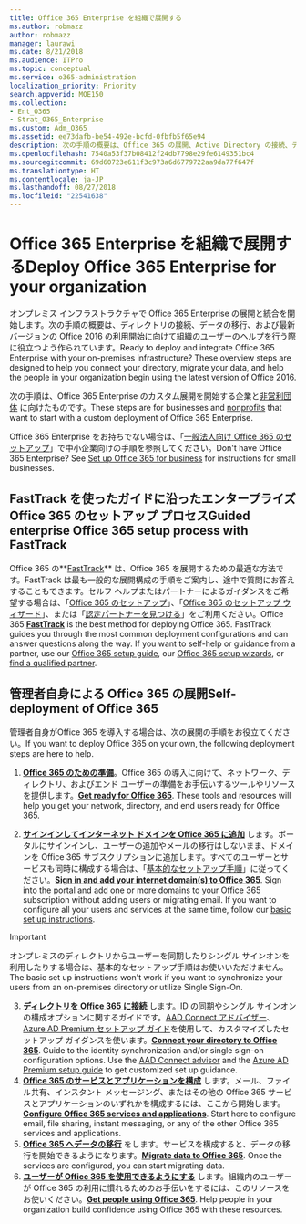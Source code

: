 ```yaml
---
title: Office 365 Enterprise を組織で展開する
ms.author: robmazz
author: robmazz
manager: laurawi
ms.date: 8/21/2018
ms.audience: ITPro
ms.topic: conceptual
ms.service: o365-administration
localization_priority: Priority
search.appverid: MOE150
ms.collection:
- Ent_O365
- Strat_O365_Enterprise
ms.custom: Adm_O365
ms.assetid: ee73dafb-be54-492e-bcfd-0fbfb5f65e94
description: 次の手順の概要は、Office 365 の展開、Active Directory の接続、データの移行、および最新バージョンの Office 2016 の利用開始に向けて組織のユーザーのヘルプを行う際に役立つよう作られています。
ms.openlocfilehash: 7540a53f37b08412f24db7798e29fe6149351bc4
ms.sourcegitcommit: 69d60723e611f3c973a6d6779722aa9da77f647f
ms.translationtype: HT
ms.contentlocale: ja-JP
ms.lasthandoff: 08/27/2018
ms.locfileid: "22541638"
---
```

# <a name="deploy-office-365-enterprise-for-your-organization"></a><span data-ttu-id="61f74-103">Office 365 Enterprise を組織で展開する</span><span class="sxs-lookup"><span data-stu-id="61f74-103">Deploy Office 365 Enterprise for your organization</span></span>
<span data-ttu-id="61f74-p101">オンプレミス インフラストラクチャで Office 365 Enterprise の展開と統合を開始します。次の手順の概要は、ディレクトリの接続、データの移行、および最新バージョンの Office 2016 の利用開始に向けて組織のユーザーのヘルプを行う際に役立つよう作られています。</span><span class="sxs-lookup"><span data-stu-id="61f74-p101">Ready to deploy and integrate Office 365 Enterprise with your on-premises infrastructure? These overview steps are designed to help you connect your directory, migrate your data, and help the people in your organization begin using the latest version of Office 2016.</span></span>
  
<span data-ttu-id="61f74-106">次の手順は、Office 365 Enterprise のカスタム展開を開始する企業と[非営利団体](https://go.microsoft.com/fwlink/?LinkId=627221) に向けたものです。</span><span class="sxs-lookup"><span data-stu-id="61f74-106">These steps are for businesses and [nonprofits](https://go.microsoft.com/fwlink/?LinkId=627221) that want to start with a custom deployment of Office 365 Enterprise.</span></span> 
  
<span data-ttu-id="61f74-p102">Office 365 Enterprise をお持ちでない場合は、「[一般法人向け Office 365 のセットアップ](https://support.office.com/article/6a3a29a0-e616-4713-99d1-15eda62d04fa)」で中小企業向けの手順を参照してください。</span><span class="sxs-lookup"><span data-stu-id="61f74-p102">Don't have Office 365 Enterprise? See [Set up Office 365 for business](https://support.office.com/article/6a3a29a0-e616-4713-99d1-15eda62d04fa) for instructions for small businesses.</span></span> 
  
## <a name="guided-enterprise-office-365-setup-process-with-fasttrack"></a><span data-ttu-id="61f74-109">FastTrack を使ったガイドに沿ったエンタープライズ Office 365 のセットアップ プロセス</span><span class="sxs-lookup"><span data-stu-id="61f74-109">Guided enterprise Office 365 setup process with FastTrack</span></span>
<span data-ttu-id="61f74-p103">Office 365 の**[FastTrack](https://docs.microsoft.com/fasttrack)** は、Office 365 を展開するための最適な方法です。FastTrack は最も一般的な展開構成の手順をご案内し、途中で質問にお答えすることもできます。セルフ ヘルプまたはパートナーによるガイダンスをご希望する場合は、「[Office 365 のセットアップ](https://support.office.com/article/Set-up-Office-365-for-business-6a3a29a0-e616-4713-99d1-15eda62d04fa)」、「[Office 365 のセットアップ ウィザード](https://aka.ms/o365fasttrack)」、または「[認定パートナーを見つける](https://partnercenter.microsoft.com/ja-JP/pcv/search)」をご利用ください。</span><span class="sxs-lookup"><span data-stu-id="61f74-p103">Office 365 **[FastTrack](https://docs.microsoft.com/fasttrack)** is the best method for deploying Office 365. FastTrack guides you through the most common deployment configurations and can answer questions along the way. If you want to self-help or guidance from a partner, use our [Office 365 setup guide](https://support.office.com/article/Set-up-Office-365-for-business-6a3a29a0-e616-4713-99d1-15eda62d04fa), our [Office 365 setup wizards](https://aka.ms/o365fasttrack), or [find a qualified partner](https://partnercenter.microsoft.com/ja-JP/pcv/search).</span></span>

## <a name="self-deployment-of-office-365"></a><span data-ttu-id="61f74-113">管理者自身による Office 365 の展開</span><span class="sxs-lookup"><span data-stu-id="61f74-113">Self-deployment of Office 365</span></span>
<span data-ttu-id="61f74-114">管理者自身がOffice 365 を導入する場合は、次の展開の手順をお役立てください。</span><span class="sxs-lookup"><span data-stu-id="61f74-114">If you want to deploy Office 365 on your own, the following deployment steps are here to help.</span></span>

1. <span data-ttu-id="61f74-p104">**[Office 365 のための準備](get-your-organization-ready-for-office-365.md)**。Office 365 の導入に向けて、ネットワーク、ディレクトリ、およびエンド ユーザーの準備をお手伝いするツールやリソースを提供します。</span><span class="sxs-lookup"><span data-stu-id="61f74-p104">**[Get ready for Office 365](get-your-organization-ready-for-office-365.md)**. These tools and resources will help you get your network, directory, and end users ready for Office 365.</span></span>

2. <span data-ttu-id="61f74-p105">**[サインインしてインターネット ドメインを Office 365 に追加](https://portal.office.com/Domains/AddDomainWizard.aspx?Scenario=AdvancedSetup)** します。ポータルにサインインし、ユーザーの追加やメールの移行はしないまま、ドメインを Office 365 サブスクリプションに追加します。すべてのユーザーとサービスも同時に構成する場合は、「[基本的なセットアップ手順](https://support.office.com/article/Set-up-Office-365-for-business-6a3a29a0-e616-4713-99d1-15eda62d04fa)」に従ってください。</span><span class="sxs-lookup"><span data-stu-id="61f74-p105">**[Sign in and add your internet domain(s) to Office 365](https://portal.office.com/Domains/AddDomainWizard.aspx?Scenario=AdvancedSetup)**. Sign into the portal and add one or more domains to your Office 365 subscription without adding users or migrating email. If you want to configure all your users and services at the same time, follow our [basic set up instructions](https://support.office.com/article/Set-up-Office-365-for-business-6a3a29a0-e616-4713-99d1-15eda62d04fa).</span></span>

>[!IMPORTANT] 
><span data-ttu-id="61f74-120">オンプレミスのディレクトリからユーザーを同期したりシングル サインオンを利用したりする場合は、基本的なセットアップ手順はお使いいただけません。</span><span class="sxs-lookup"><span data-stu-id="61f74-120">The basic set up instructions won't work if you want to synchronize your users from an on-premises directory or utilize Single Sign-On.</span></span>

3. <span data-ttu-id="61f74-p106">**[ディレクトリを Office 365 に接続](https://support.office.com/article/Understanding-Office-365-Identity-and-Azure-Active-Directory-06a189e7-5ec6-4af2-94bf-a22ea225a7a9)** します。ID の同期やシングル サインオンの構成オプションに関するガイドです。[AAD Connect アドバイザー](https://aka.ms/aadconnectpwsync)、[Azure AD Premium セットアップ ガイド](https://aka.ms/aadpguidance)を使用して、カスタマイズしたセットアップ ガイダンスを使います。</span><span class="sxs-lookup"><span data-stu-id="61f74-p106">**[Connect your directory to Office 365](https://support.office.com/article/Understanding-Office-365-Identity-and-Azure-Active-Directory-06a189e7-5ec6-4af2-94bf-a22ea225a7a9)**. Guide to the identity synchronization and/or single sign-on configuration options. Use the [AAD Connect advisor](https://aka.ms/aadconnectpwsync) and the [Azure AD Premium setup guide](https://aka.ms/aadpguidance) to get customized set up guidance.</span></span>
4. <span data-ttu-id="61f74-p107">**[Office 365 のサービスとアプリケーションを構成](configure-services-and-applications.md)** します。メール、ファイル共有、インスタント メッセージング、またはその他の Office 365 サービスとアプリケーションのいずれかを構成するには、ここから開始します。</span><span class="sxs-lookup"><span data-stu-id="61f74-p107">**[Configure Office 365 services and applications](configure-services-and-applications.md)**. Start here to configure email, file sharing, instant messaging, or any of the other Office 365 services and applications.</span></span>
5. <span data-ttu-id="61f74-p108">**[Office 365 へデータの移行](migrate-data-to-office-365.md)** をします。サービスを構成すると、データの移行を開始できるようになります。</span><span class="sxs-lookup"><span data-stu-id="61f74-p108">**[Migrate data to Office 365](migrate-data-to-office-365.md)**. Once the services are configured, you can start migrating data.</span></span>
6. <span data-ttu-id="61f74-p109">**[ユーザーが Office 365 を使用できるようにする](https://support.office.com/article/Get-started-with-Office-365-for-business-d6466f0d-5d13-464a-adcb-00906ae87029)** します。組織内のユーザーが Office 365 の利用に慣れるためのお手伝いをするには、このリソースをお使いください。</span><span class="sxs-lookup"><span data-stu-id="61f74-p109">**[Get people using Office 365](https://support.office.com/article/Get-started-with-Office-365-for-business-d6466f0d-5d13-464a-adcb-00906ae87029)**. Help people in your organization build confidence using Office 365 with these resources.</span></span>